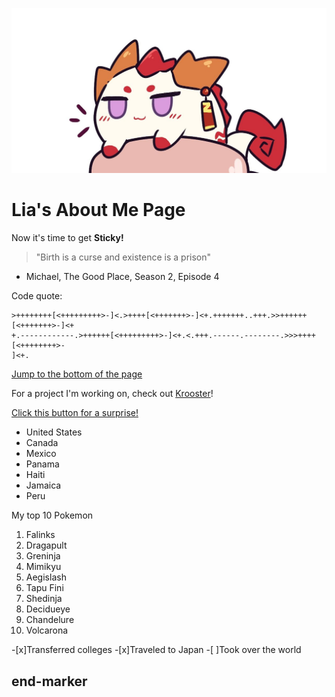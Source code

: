 ![bean](bean.png)
# Lia's About Me Page
Now it's time to get **Sticky!**

> "Birth is a curse and existence is a prison"
- Michael, The Good Place, Season 2, Episode 4

Code quote:
```
>++++++++[<+++++++++>-]<.>++++[<+++++++>-]<+.+++++++..+++.>>++++++[<+++++++>-]<+
+.------------.>++++++[<+++++++++>-]<+.<.+++.------.--------.>>>++++[<++++++++>-
]<+.
```

[Jump to the bottom of the page](#end-marker)


For a project I'm working on, check out [Krooster](https://www.krooster.com/)!

[Click this button for a surprise!](hello.md)

- United States
- Canada
- Mexico
- Panama
- Haiti
- Jamaica
- Peru

My top 10 Pokemon
1. Falinks
2. Dragapult
3. Greninja
4. Mimikyu
5. Aegislash
6. Tapu Fini
7. Shedinja
8. Decidueye
9. Chandelure
10. Volcarona

-[x]Transferred colleges
-[x]Traveled to Japan
-[ ]Took over the world

## end-marker
